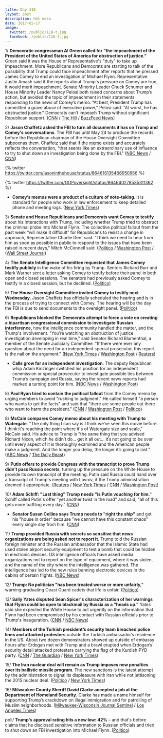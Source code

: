 ```yaml
---
title: Day 118
layout: post
description: Hot mess.
date: 2017-05-17
image:
  twitter: /public/118-t.jpg
  facebook: /public/118-f.jpg
---
```


1/ **Democratic congressman Al Green called for "the impeachment of the President of the United States of America for obstruction of justice."** Green said it was the House of Representative's "duty" to take up impeachment. More Republicans and Democrats are starting to talk of the possibility that Trump could face impeachment after reports that he pressed James Comey to end an investigation of Michael Flynn. Representative Justin Amash said if the reports about Trump's pressure on Comey are true, it would merit impeachment. Senate Minority Leader Chuck Schumer and House Minority Leader Nancy Pelosi both raised concerns about Trump’s action, but avoided the topic of impeachment in their statements responding to the news of Comey’s memo. “At best, President Trump has committed a grave abuse of executive power," Pelosi said. "At worst, he has obstructed justice." Democrats can't impeach Trump without significant Republican support. ([CNN](http://www.cnn.com/2017/05/17/politics/al-green-impeachment-call/) / [The Hill](http://thehill.com/homenews/house/333803-first-republicans-talk-impeachment-for-trump) / [BuzzFeed News](https://www.buzzfeed.com/lissandravilla/washington-democrats-are-beginning-to-talk-about-impeaching))

2/ **Jason Chaffetz asked the FBI to turn all documents it has on Trump and Comey's conversations**. The FBI has until May 24 to produce the records before the Republican chairman of the House Oversight Committee subpoenas them. Chaffetz said that if the [memo](https://whatthefuckjusthappenedtoday.com/2017/05/16/Day-117/#1-trump-asked-james-comey-to-shut-do) exists and accurately reflects the conversation, "that seems like an extraordinary use of influence to try to shut down an investigation being done by the FBI." ([NBC News](http://www.nbcnews.com/news/us-news/oversight-chairman-jason-chaffetz-demands-all-fbi-documents-trump-comey-n760556) / [CNN](http://www.cnn.com/2017/05/16/politics/congress-reactions-trump-michael-flynn-memo/))

{% twitter https://twitter.com/jasoninthehouse/status/864616135466950656 %}

{% twitter https://twitter.com/GOPoversight/status/864640278535311362 %}

* **Comey’s memos were a product of a culture of note-taking**. It is standard for people who work in law enforcement to keep detailed phone and meeting logs. ([New York Times](https://www.nytimes.com/2017/05/17/us/politics/james-comey-memos-fbi-culture.html))

3/ **Senate and House Republicans and Democrats want Comey to testify** about his interactions with Trump, including whether Trump tried to obstruct the criminal probe into Michael Flynn. The collective political fallout from the past week “will make it difficult” for Republicans to resist a change in approach, Representative Charlie Dent said. "I think we need to hear from him as soon as possible in public to respond to the issues that have been raised in recent days," Mitch McConnell said. ([Politico](http://www.politico.com/story/2017/05/17/trump-comey-testify-congress-reaction-238496) / [Washington Post](https://www.washingtonpost.com/powerpost/hill-republicans-show-growing-concern-over-trump-controversies/2017/05/16/57dd4f14-3aad-11e7-9e48-c4f199710b69_story.html) / ([Wall Street Journal](https://www.wsj.com/articles/mcconnell-calls-for-james-comeys-testimony-1495043315))

4/ **The Senate Intelligence Committee requested that James Comey testify publicly** in the wake of his firing by Trump. Sentors Richard Burr and Mark Warner sent a letter asking Comey to testify before their panel in both open and closed sessions. The senators had previously asked Comey to testify in a closed session, but he declined. ([Politico](http://www.politico.com/story/2017/05/17/senate-intelligence-committee-leaders-demand-comey-memos-238504))

5/ **The House Oversight Committee invited Comey to testify next Wednesday**. Jason Chaffetz has officially scheduled the hearing and is in the process of trying to connect with Comey. The hearing will be the day the FBI is due to send documents to the oversight panel. ([Politico](http://www.politico.com/story/2017/05/17/chaffetz-invites-comey-to-testify-next-wednesday-238512))

6/ **Republicans blocked the Democrats attempt to force a vote on creating a bipartisan congressional commission to investigate Russian interference**, how the intelligence community handled the matter, and the Trump's involvement. “You’re watching an obstruction of justice investigation developing in real time,” said Senator Richard Blumenthal, a member of the Senate Judiciary Committee. "If there were ever any question about the need for an independent special prosecutor, this report is the nail on the argument." ([New York Times](https://www.nytimes.com/2017/05/16/us/politics/republican-senate-mcconnell-white-house.html) / [Washington Post](https://www.washingtonpost.com/powerpost/hill-republicans-show-growing-concern-over-trump-controversies/2017/05/16/57dd4f14-3aad-11e7-9e48-c4f199710b69_story.html) / [Reuters](http://www.reuters.com/article/us-usa-trump-idUSKCN18D1XT))

* **Calls grow for an independent investigation**. The deputy Republican whip Adam Kinzinger switched his position for an independent commission or special prosecutor to investigate possible ties between Trump’s campaign and Russia, saying the recent news reports had marked a turning point for him. ([NBC News](http://www.nbcnews.com/politics/politics-news/paul-ryan-we-need-facts-russia-investigation-n760756) / [Washington Post](https://www.washingtonpost.com/politics/2017/live-updates/trump-white-house/trump-comey-and-russia-how-key-washington-players-are-reacting/kinzinger-r-shifts-calls-for-independent-commission-to-get-answers/))

8/ **Paul Ryan tried to contain the political fallout** from the Comey memo by urging members to avoid "rushing to judgment." He called himself "a person who wants to get the facts" and said that "there are some people out there who want to harm the president." ([CNN](http://www.cnn.com/2017/05/17/politics/paul-ryan-news-conference/) / [Washington Post](https://www.washingtonpost.com/politics/2017/live-updates/trump-white-house/trump-comey-and-russia-how-key-washington-players-are-reacting/growing-chorus-of-republicans-want-comey-to-testify/) / [Politico](http://www.politico.com/story/2017/05/17/paul-ryan-donald-trump-investigation-238497))

8/ **McCain compares Comey memo about his meeting with Trump to Watergate**. "The only thing I can say is I think we’ve seen this movie before. I think it's reaching the point where it's of Watergate size and scale," McCain said. His advice to Trump is "the same thing that you advised Richard Nixon, which he didn’t do... get it all out... it’s not going to be over until every aspect of it is thoroughly examined and the American people make a judgment. And the longer you delay, the longer it’s going to last." ([ABC News](http://abcnews.go.com/Politics/top-republican-senator-invokes-watergate-scandal-comey-memo/story?id=47459550) / [The Daily Beast](http://www.thedailybeast.com/cheats/2017/05/16/mccain-trump-scandal-has-hit-watergate-size))

9/ **Putin offers to provide Congress with the transcript to prove Trump didn't pass Russia secrets**, turning up the pressure on the White House to provide its own transcript of the meeting. Putin said Russia could hand over a transcript of Trump's meeting with Lavrov, if the Trump administration deemed it appropriate. ([Reuters](http://www.reuters.com/article/us-usa-trump-putin-idUSKCN18D1EA) / [New York Times](https://www.nytimes.com/2017/05/17/world/europe/trump-putin-russia.html) / [CNN](http://www.cnn.com/2017/05/17/politics/russia-us-trump-lavrov-intel/index.html) / [Washington Post](https://www.washingtonpost.com/world/putin-offers-to-provide-congress-with-details-of-trump-disclosures-to-russian-envoys/2017/05/17/80485ffe-3af6-11e7-a058-ddbb23c75d82_story.html))

10/ **Adam Schiff: "Last thing" Trump needs "is Putin vouching for him."** Schiff called Putin's offer "yet another twist in the road" and said, "all of this gets more baffling every day." ([CNN](http://www.cnn.com/2017/05/17/politics/adam-schiff-donald-trump-vladimir-putin-cnntv/index.html))

* **Senator Susan Collins says Trump needs to "right the ship"** and get his "house in order" because "we cannot have this constant chaos" every single day from him. ([CNN](http://www.cnn.com/2017/05/17/politics/kfile-susan-collins-constant-chaos/index.html))

11/ **Trump provided Russia with secrets so sensitive that news organizations are being asked not to report it**. Trump told the Russian foreign minister and the Russian ambassador that the Islamic State had used stolen airport security equipment to test a bomb that could be hidden in electronic devices. US intelligence officials have asked media organizations not to report on the type of equipment, where it was stolen, and the name of the city where the intelligence was gathered. The intelligence has led to the new rules banning electronic devices in the cabins of certain flights. ([NBC News](http://www.nbcnews.com/storyline/isis-uncovered/trump-gave-russians-secrets-news-orgs-are-being-asked-withhold-n760811))

12/ **Trump: No politician "has been treated worse or more unfairly,"** warning graduating Coast Guard cadets that life is unfair. ([Politico](http://www.politico.com/story/2017/05/17/donald-trump-coast-guard-gradution-unfairly-treated-president-238505))

13/ **Sally Yates disputed Sean Spicer's characterization of her warnings that Flynn could be open to blackmail by Russia as a "heads up."** Yates said she expected the White House to act urgently on the information that Flynn had been compromised by his contact with Russian officials prior to Trump's inauguration. ([CNN](http://www.cnn.com/2017/05/16/politics/sally-yates-anderson-cooper-cnntv/index.html) / [NBC News](http://www.nbcnews.com/politics/politics-news/sally-yates-there-was-nothing-casual-about-mike-flynn-warning-n760596))

14/ **Members of the Turkish president’s security team breached police lines and attacked protesters** outside the Turkish ambassador’s residence in the US. About two dozen demonstrators showed up outside of embassy hours after Erdogan met with Trump and a brawl erupted when Erdogan’s security detail attacked protesters carrying the flag of the Kurdish PYD party. ([CNN](http://www.cnn.com/2017/05/16/politics/anti-erdogan-protest-washington-turkish-embassy/) / [The Guardian](https://www.theguardian.com/world/2017/may/17/erdogans-bodyguards-in-violent-clash-with-protesters-in-washington-dc) / [New York Times](https://www.nytimes.com/2017/05/17/us/turkish-embassy-protest-dc.html))

15/ **The Iran nuclear deal will remain as Trump imposes new penalties over its ballistic missile program**. The new sanctions is the latest attempt by the administration to signal its displeasure with Iran while not jettisoning the 2015 nuclear deal. ([Politico](http://www.politico.com/story/2017/05/17/iran-sanctions-trump-status-238507) / [New York Times](https://www.nytimes.com/2017/05/17/us/politics/trump-iran-nuclear-deal.html))

16/ **Milwaukee County Sheriff David Clarke accepted a job at the Department of Homeland Security**. Clarke has made a name himself for supporting Trump’s crackdown on illegal immigration and for patrolling of Muslim neighborhoods. ([Milwaukee-Wisconsin Journal Sentinel](http://www.jsonline.com/story/news/local/milwaukee/2017/05/17/sheriff-david-clarke-accepts-job-department-homeland-security/328342001/) / [Los Angeles Times](http://www.latimes.com/nation/nationnow/la-na-clarke-homeland-security-20170517-story.html))

poll/ **Trump's approval rating hits a new low: 42%** – and that's before claims that he disclosed sensitive information to Russian officials and tried to shut down an FBI investigation into Michael Flynn. ([Politico](http://www.politico.com/story/2017/05/17/trump-approval-rating-238457))